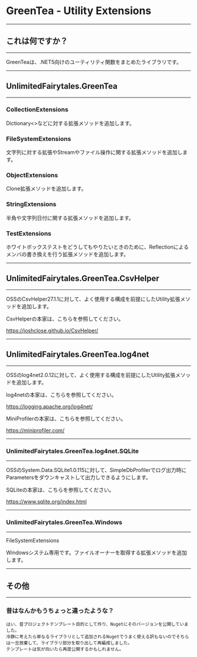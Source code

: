 # GreenTea - Utility Extensions
________________________________________
## これは何ですか？
________________________________________
GreenTeaは、.NET5向けのユーティリティ関数をまとめたライブラリです。

________________________________________
## UnlimitedFairytales.GreenTea
________________________________________
### CollectionExtensions

Dictionary<>などに対する拡張メソッドを追加します。

### FileSystemExtensions

文字列に対する拡張やStreamやファイル操作に関する拡張メソッドを追加します。

### ObjectExtensions

Clone拡張メソッドを追加します。

### StringExtensions

半角や文字列日付に関する拡張メソッドを追加します。

### TestExtensions

ホワイトボックステストをどうしてもやりたいときのために、Reflectionによるメンバの書き換えを行う拡張メソッドを追加します。

________________________________________
## UnlimitedFairytales.GreenTea.CsvHelper
________________________________________
OSSのCsvHelper27.1.1に対して、よく使用する構成を前提にしたUtility拡張メソッドを追加します。

CsvHelperの本家は、こちらを参照してください。

https://joshclose.github.io/CsvHelper/

________________________________________
## UnlimitedFairytales.GreenTea.log4net
________________________________________
OSSのlog4net2.0.12に対して、よく使用する構成を前提にしたUtility拡張メソッドを追加します。

log4netの本家は、こちらを参照してください。

https://logging.apache.org/log4net/

MiniProfilerの本家は、こちらを参照してください。

https://miniprofiler.com/

________________________________________
### UnlimitedFairytales.GreenTea.log4net.SQLite
________________________________________
OSSのSystem.Data.SQLite1.0.115に対して、SimpleDbProfilerでログ出力時にParametersをダウンキャストして出力しできるようにします。

SQLiteの本家は、こちらを参照してください。

https://www.sqlite.org/index.html

________________________________________
### UnlimitedFairytales.GreenTea.Windows
________________________________________
FileSystemExtensions

Windowsシステム専用です。ファイルオーナーを取得する拡張メソッドを追加します。

________________________________________
## その他
________________________________________
### 昔はなんかもうちょっと違ったような？

```text
はい、昔プロジェクトテンプレート目的として作り、Nugetにそのバージョンを公開していました。
冷静に考えたら単なるライブラリとして追加されるNugetでうまく使える訳もないのでそちらは一旦放棄して、ライブラリ部分を取り出して再編成しました。
テンプレートは気が向いたら再度公開するかもしれません。
```